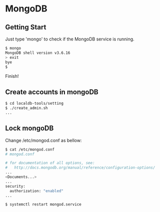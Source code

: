 # MongoDB

## Getting Start

Just type 'mongo' to check if the MongoDB service is running.

```bash
$ mongo
MongoDB shell version v3.6.16
> exit
bye
$
```

<!--
If the service doesn't seem to be running,<br>
maybe the package has not been installed or the service has not been started, <br>
so please check [pre requirement page](requirements.md) to install/start the service.
-->

Finish!

## Create accounts in mongoDB

```bash
$ cd localdb-tools/setting
$ ./create_admin.sh
...
```

## Lock mongoDB
Change /etc/mongod.conf as bellow:
```bash
$ cat /etc/mongod.conf
# mongod.conf

# for documentation of all options, see:
#   http://docs.mongodb.org/manual/reference/configuration-options/
...
<Documents...>
...
security:
  authorization: "enabled"
...
```
```bash
$ systemctl restart mongod.service
```

